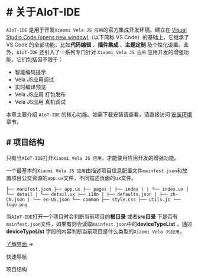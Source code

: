 <!-- 源地址: https://iot.mi.com/vela/quickapp/zh/tools/ -->

# # 关于AIoT-IDE

`AIoT-IDE` 是用于开发`Xiaomi Vela JS 应用`的官方集成开发环境。建立在 [Visual Studio Code (opens new window)](<https://code.visualstudio.com/>)（以下简称 VS Code）的基础上，它继承了 VS Code 的全部功能，比如**代码编辑** 、**插件集成** 、**主题定制** 及个性化设置。此外，`AIoT-IDE` 还引入了一系列专门针对 `Xiaomi Vela JS 应用` 应用开发的增强功能，它们包括但不限于：

  * 智能编码提示
  * Vela JS应用调试
  * 实时编译预览
  * Vela JS应用 打包发布
  * Vela JS应用 真机调试

本章主要介绍 `AIoT-IDE` 的核心功能。如需下载安装请查看，请直接访问 [安装环境](</vela/quickapp/zh/guide/start/use-ide.html>) 章节。

## # 项目结构

只有当`AIoT-IDE`打开`Xiaomi Vela JS 应用`，才能使用应用开发的增强功能。

一个最基本的`Xiaomi Vela JS 应用`由描述项目信息配置文件`mainfest.json`和放置项目公交资源的`app.ux`文件，不同描述页面的ux文件。

``` ├── manifest.json ├── app.ux ├── pages │ ├── index | | └── index.ux │ └── detail | └── detail.ux ├── i18n | ├── defaults.json | ├── zh-CN.json | └── en-US.json └── common ├── style.css ├── utils.js └── logo.png ```

当`AIoT-IDE`打开一个项目时会判断当前项目的**根目录** 或者**src目录** 下是否有`mainfest.json`文件，如果有则会读取`mainfest.json`中的**deviceTypeList** ，通过**deviceTypeList** 字段的内容判断当前项目是什么类型的`Xiaomi Vela JS应用`。

[ 了解界面 ](</vela/quickapp/zh/tools/start/project.html>) → 

快速导航

项目结构
